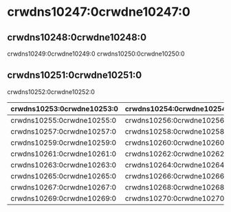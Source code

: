 # crwdns10247:0crwdne10247:0

## crwdns10248:0crwdne10248:0

crwdns10249:0crwdne10249:0 crwdns10250:0crwdne10250:0

## crwdns10251:0crwdne10251:0

crwdns10252:0crwdne10252:0

| crwdns10253:0crwdne10253:0 | crwdns10254:0crwdne10254:0 |
| -------------------------- | -------------------------- |
| crwdns10255:0crwdne10255:0 | crwdns10256:0crwdne10256:0 |
| crwdns10257:0crwdne10257:0 | crwdns10258:0crwdne10258:0 |
| crwdns10259:0crwdne10259:0 | crwdns10260:0crwdne10260:0 |
| crwdns10261:0crwdne10261:0 | crwdns10262:0crwdne10262:0 |
| crwdns10263:0crwdne10263:0 | crwdns10264:0crwdne10264:0 |
| crwdns10265:0crwdne10265:0 | crwdns10266:0crwdne10266:0 |
| crwdns10267:0crwdne10267:0 | crwdns10268:0crwdne10268:0 |
| crwdns10269:0crwdne10269:0 | crwdns10270:0crwdne10270:0 |